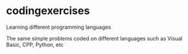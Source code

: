 # codingexercises
Learning different programming languages

The same simple problems coded on different languages such as Visual Basic, CPP, Python, etc
